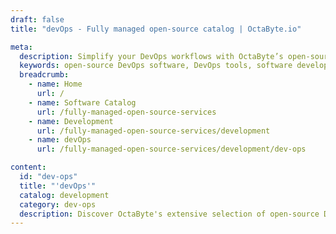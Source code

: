```yaml
---
draft: false
title: "devOps - Fully managed open-source catalog | OctaByte.io"

meta:
  description: Simplify your DevOps workflows with OctaByte’s open-source software selection. We manage installation, backups, updates, and maintenance, letting you focus on your projects.
  keywords: open-source DevOps software, DevOps tools, software development, DevOps automation, CI/CD, infrastructure management, OctaByte, DevOps support, DevOps installation, software updates, DevOps backups, project management, software maintenance
  breadcrumb:
    - name: Home
      url: /
    - name: Software Catalog
      url: /fully-managed-open-source-services
    - name: Development
      url: /fully-managed-open-source-services/development
    - name: devOps
      url: /fully-managed-open-source-services/development/dev-ops

content:
  id: "dev-ops"
  title: "'devOps'"
  catalog: development
  category: dev-ops
  description: Discover OctaByte's extensive selection of open-source DevOps software, carefully curated to enhance your software development process. From seamless installation to regular updates, reliable backups, and ongoing support, we take care of the heavy lifting so you can focus on building and scaling your projects. Whether you're deploying CI/CD pipelines, monitoring systems, or automating your infrastructure, our platform simplifies the management of DevOps tools, ensuring a smooth and efficient experience every step of the way. Let us handle the technical details while you drive innovation forward with powerful, open-source solutions.
---
```

